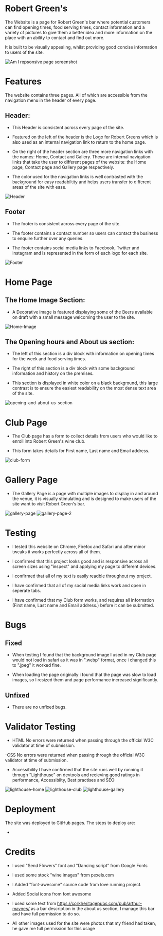 # Robert Green's

The Website is a page for Robert Green's bar where potential customers can find opening times, food serving times, contact information and a variety of pictures to give them a better idea and more information on the place with an ability to contact and find out more. 

It is built to be visually appealing, whilst providing good concise information to users of the site. 

 ![Am I repsonsive page screenshot](assets/images/robert-green.png)

 # Features

 The website contains three pages. All of which are accessible from the navigation menu in the header of every page. 

  ##  Header:

- This Header is consistent across every page of the site.

 - Featured on the left of the header is the Logo for Robert Greens which is also used as an internal navigation link to return to the home page.
 
 - On the right of the header section are three more navigation links with the names: Home, Contact and Gallery. These are internal navigation links that take the user to different pages of the website: the Home page, Contact page and Gallery page respectively.

 - The color used for the navigation links is well contrasted with the background for easy readabiltity and helps users transfer to different areas of the site with ease.

![Header](assets/images/header.png)

## Footer

- The footer is consistent across every page of the site.

- The footer contains a contact number so users can contact the business to enquire further over any queries.

- The footer contains social media links to Facebook, Twitter and Instagram and is represented in the form of each logo for each site. 

![Footer](assets/images/footer.png)

# Home Page

 ## The Home Image Section:

- A Decorative image is featured displaying some of the Beers available on draft with a small message welcoming the user to the site.

![Home-Image](assets/images/home-image-overlay-text.png)

## The Opening hours and About us section:

- The left of this section is a div block with information on opening times for the week and food serving times.

- The right of this section is a div block with some background information and history on the premises.

- This section is displayed in white color on a black background, this large contrast is to ensure the easiest readability on the most dense text area of the site. 

![opening-and-about-us-section](assets/images/bottom-blocks.png)

# Club Page

- The Club page has a form to collect details from users who would like to enroll into Robert Green's wine club.

- This form takes details for First name, Last name and Email address.

![club-form](assets/images/club-new.png)

# Gallery Page

- The Gallery Page is a page with multiple images to display in and around the venue, it is visually stimulating and is designed to make users of the site want to visit Robert Green's bar. 

![gallery-page](assets/images/gallery-1st-3.png)
![gallery-page-2](assets/images/gallery-2nd-3.png)

# Testing

- I tested this website on Chrome, Firefox and Safari and after minor tweaks it works perfectly across all of them.

- I confirmed that this project looks good and is responsive across all screen sizes using "inspect" and applying my page to different devices. 

- I confirmed that all of my text is easily readble throughout my project.

- I have confirmed that all of my social media links work and open in seperate tabs.

- I have confirmed that my Club form works, and requires all information (First name, Last name and Email address.) before it can be submitted.


# Bugs

## Fixed

- When testing I found that the background image I used in my Club page would not load in safari as it was in ".webp" format, once i changed this to ".jpeg" it worked fine.

- When loading the page originally i found that the page was slow to load images, so I resized them and page performance increased significantly.

## Unfixed

- There are no unfixed bugs.

# Validator Testing

- HTML
No errors were returned when passing through the official W3C validator at time of submission.

-CSS
No errors were returned when passing through the official W3C validator at time of submission.

- Accessibility
I have confirmed that the site runs well by running it through "Lighthouse" on devtools and recieving good ratings in performance, Accessibilty, Best practises and SEO 

![lighthouse-home](assets/images/home-lighthouse.png)
![lighthouse-club](assets/images/contact-lighthouse.png)
![lighthouse-gallery](assets/images/gallery-lighthouse.png)

# Deployment

The site was deployed to GitHub pages. The steps to deploy are:

- 



# Credits

 - I used "Send Flowers" font and "Dancing script" from Google Fonts 

- I used some stock "wine images" from pexels.com

- I Added "font-awesome" source code from love running project.

- Added Social icons from font awesome

- I used some text from https://corkheritagepubs.com/pub/arthur-maynes/ as a bar description in the about us section, I manage this bar and have full permission to do so.

- All other images used for the site were photos that my friend had taken, he gave me full permission for this usage